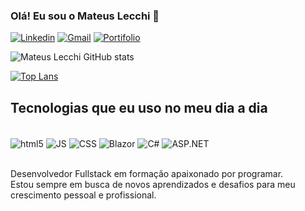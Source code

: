 ### Olá! Eu sou o Mateus Lecchi 👋

[![Linkedin](https://img.shields.io/badge/LinkedIn-0077B5?style=for-the-badge&logo=linkedin&logoColor=white)](https://www.linkedin.com/in/mateus-lecchi-9485a5257/)
[![Gmail](https://img.shields.io/badge/Gmail-D14836?style=for-the-badge&logo=gmail&logoColor=white)](https://mail.google.com/mail/u/0/?fs=1&tf=cm&source=mailto&to=mateusrlecchi@gmail.com)
[![Portifolio](https://img.shields.io/badge/Portifolio-172B4D?style=for-the-badge&logo=Opsgenie&logoColor=white)](https://mateuslecchi20.github.io/Portifolio/)

![Mateus Lecchi GitHub stats](https://github-readme-stats.vercel.app/api?username=MateusLecchi20&show_icons=true&theme=aura)

[![Top Lans](https://github-readme-stats.vercel.app/api/top-langs/?username=MateusLecchi20)](https://github.com/MateusLecchi20/github-readme-stats)

## Tecnologias que eu uso no meu dia a dia

<div style="display: íncline_block"><br/>
  <img align="center" alt="html5" src="https://img.shields.io/badge/HTML5-E34F26?style=for-the-badge&logo=html5&logoColor=white"/>
  <img align="center" alt="JS" src="https://img.shields.io/badge/JavaScript-F7DF1E?style=for-the-badge&logo=javascript&logoColor=black"/>
  <img align="center" alt="CSS" src="https://img.shields.io/badge/CSS-239120?&style=for-the-badge&logo=css3&logoColor=white"/>
  <img align="center" alt="Blazor" src="https://img.shields.io/badge/Razor23-239120?style=for-the-badge&logo=blazor&logoColor=white"/>
  <img align="center" alt="C#" src="https://img.shields.io/badge/C%23-239120?style=for-the-badge&logo=c-sharp&logoColor=white"/>
  <img align="center" alt="ASP.NET" src="https://img.shields.io/badge/ASP.NET-5C2D91?style=for-the-badge&logo=dot-net&logoColor=white"/>
</div><br/>

Desenvolvedor Fullstack em formação apaixonado por programar.<br/>
Estou sempre em busca de novos aprendizados e desafios para meu crescimento pessoal e profissional.
